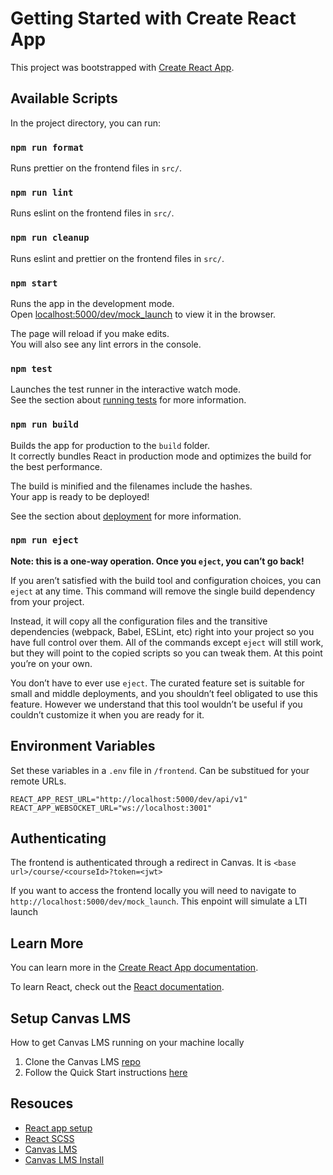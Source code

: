 # Getting Started with Create React App

This project was bootstrapped with
[Create React App](https://github.com/facebook/create-react-app).

## Available Scripts

In the project directory, you can run:

### `npm run format`

Runs prettier on the frontend files in `src/`.

### `npm run lint`

Runs eslint on the frontend files in `src/`.

### `npm run cleanup`

Runs eslint and prettier on the frontend files in `src/`.

### `npm start`

Runs the app in the development mode.\
Open [localhost:5000/dev/mock_launch](localhost:5000/dev/mock_launch) to view it in the browser.

The page will reload if you make edits.\
You will also see any lint errors in the console.

### `npm test`

Launches the test runner in the interactive watch mode.\
See the section about [running tests](https://facebook.github.io/create-react-app/docs/running-tests)
for more information.

### `npm run build`

Builds the app for production to the `build` folder.\
It correctly bundles React in production mode and optimizes the build for the best
performance.

The build is minified and the filenames include the hashes.\
Your app is ready to be deployed!

See the section about
[deployment](https://facebook.github.io/create-react-app/docs/deployment) for
more information.

### `npm run eject`

**Note: this is a one-way operation. Once you `eject`, you can’t go back!**

If you aren’t satisfied with the build tool and configuration choices, you can
`eject` at any time. This command will remove the single build dependency from
your project.

Instead, it will copy all the configuration files and the transitive
dependencies (webpack, Babel, ESLint, etc) right into your project so you have
full control over them. All of the commands except `eject` will still work, but
they will point to the copied scripts so you can tweak them. At this point
you’re on your own.

You don’t have to ever use `eject`. The curated feature set is suitable for
small and middle deployments, and you shouldn’t feel obligated to use this
feature. However we understand that this tool wouldn’t be useful if you couldn’t
customize it when you are ready for it.

## Environment Variables

Set these variables in a `.env` file in `/frontend`. Can be substitued for your remote URLs.

```
REACT_APP_REST_URL="http://localhost:5000/dev/api/v1"
REACT_APP_WEBSOCKET_URL="ws://localhost:3001"
```

## Authenticating

The frontend is authenticated through a redirect in Canvas. It is `<base url>/course/<courseId>?token=<jwt>`

If you want to access the frontend locally you will need to navigate to `http://localhost:5000/dev/mock_launch`. This enpoint will simulate a LTI launch

## Learn More

You can learn more in the
[Create React App documentation](https://facebook.github.io/create-react-app/docs/getting-started).

To learn React, check out the [React documentation](https://reactjs.org/).

## Setup Canvas LMS

How to get Canvas LMS running on your machine locally

1. Clone the Canvas LMS [repo](https://github.com/instructure/canvas-lms)
2. Follow the Quick Start instructions
   [here](https://github.com/instructure/canvas-lms/wiki/Quick-Start)

## Resouces

- [React app setup](https://create-react-app.dev/docs/adding-typescript/)
- [React SCSS](https://create-react-app.dev/docs/adding-a-sass-stylesheet/)
- [Canvas LMS](https://github.com/instructure/canvas-lms)
- [Canvas LMS Install](https://github.com/instructure/canvas-lms/wiki/Quick-Start)

